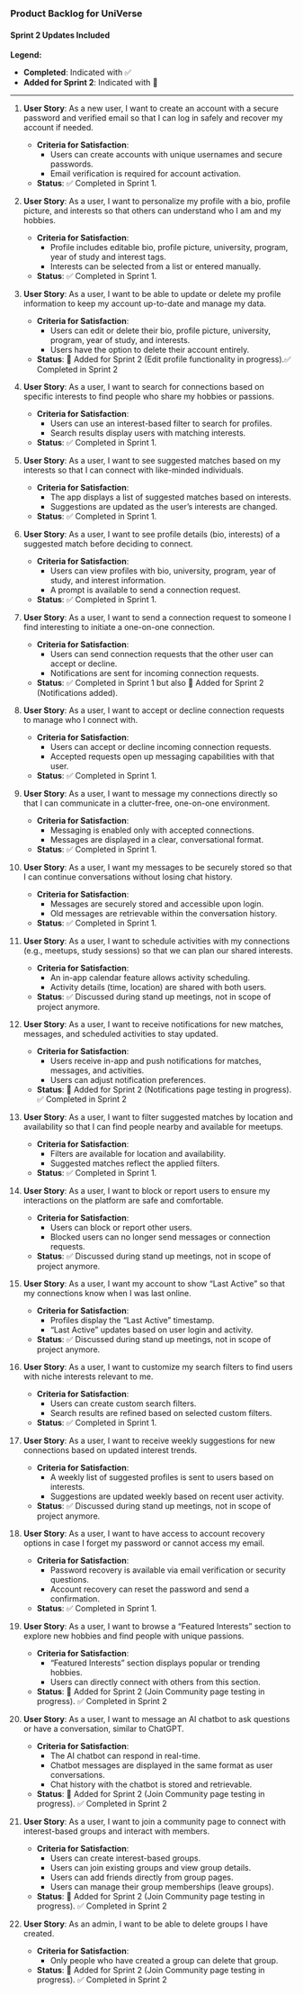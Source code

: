 ### **Product Backlog for UniVerse**

#### **Sprint 2 Updates Included**
**Legend:**
- **Completed**: Indicated with ✅
- **Added for Sprint 2**: Indicated with 🔄

---

1. **User Story**: As a new user, I want to create an account with a secure password and verified email so that I can log in safely and recover my account if needed.
   - **Criteria for Satisfaction**:
     - Users can create accounts with unique usernames and secure passwords.
     - Email verification is required for account activation.
   - **Status**: ✅ Completed in Sprint 1.

2. **User Story**: As a user, I want to personalize my profile with a bio, profile picture, and interests so that others can understand who I am and my hobbies.
   - **Criteria for Satisfaction**:
     - Profile includes editable bio, profile picture, university, program, year of study and interest tags.
     - Interests can be selected from a list or entered manually.
   - **Status**: ✅ Completed in Sprint 1.

3. **User Story**: As a user, I want to be able to update or delete my profile information to keep my account up-to-date and manage my data.
   - **Criteria for Satisfaction**:
     - Users can edit or delete their bio, profile picture, university, program, year of study, and interests.
     - Users have the option to delete their account entirely.
   - **Status**: 🔄 Added for Sprint 2 (Edit profile functionality in progress).✅ Completed in Sprint 2

4. **User Story**: As a user, I want to search for connections based on specific interests to find people who share my hobbies or passions.
   - **Criteria for Satisfaction**:
     - Users can use an interest-based filter to search for profiles.
     - Search results display users with matching interests.
   - **Status**: ✅ Completed in Sprint 1.

5. **User Story**: As a user, I want to see suggested matches based on my interests so that I can connect with like-minded individuals.
   - **Criteria for Satisfaction**:
     - The app displays a list of suggested matches based on interests.
     - Suggestions are updated as the user’s interests are changed.
   - **Status**: ✅ Completed in Sprint 1.

6. **User Story**: As a user, I want to see profile details (bio, interests) of a suggested match before deciding to connect.
   - **Criteria for Satisfaction**:
     - Users can view profiles with bio, university, program, year of study, and interest information.
     - A prompt is available to send a connection request.
   - **Status**: ✅ Completed in Sprint 1.

7. **User Story**: As a user, I want to send a connection request to someone I find interesting to initiate a one-on-one connection.
   - **Criteria for Satisfaction**:
     - Users can send connection requests that the other user can accept or decline.
     - Notifications are sent for incoming connection requests.
   - **Status**: ✅ Completed in Sprint 1 but also 🔄 Added for Sprint 2 (Notifications added).

8. **User Story**: As a user, I want to accept or decline connection requests to manage who I connect with.
   - **Criteria for Satisfaction**:
     - Users can accept or decline incoming connection requests.
     - Accepted requests open up messaging capabilities with that user.
   - **Status**: ✅ Completed in Sprint 1.

9. **User Story**: As a user, I want to message my connections directly so that I can communicate in a clutter-free, one-on-one environment.
   - **Criteria for Satisfaction**:
     - Messaging is enabled only with accepted connections.
     - Messages are displayed in a clear, conversational format.
   - **Status**: ✅ Completed in Sprint 1.

10. **User Story**: As a user, I want my messages to be securely stored so that I can continue conversations without losing chat history.
    - **Criteria for Satisfaction**:
      - Messages are securely stored and accessible upon login.
      - Old messages are retrievable within the conversation history.
    - **Status**: ✅ Completed in Sprint 1.

11. **User Story**: As a user, I want to schedule activities with my connections (e.g., meetups, study sessions) so that we can plan our shared interests.
    - **Criteria for Satisfaction**:
      - An in-app calendar feature allows activity scheduling.
      - Activity details (time, location) are shared with both users.
    - **Status**: ✅ Discussed during stand up meetings, not in scope of project anymore.

12. **User Story**: As a user, I want to receive notifications for new matches, messages, and scheduled activities to stay updated.
    - **Criteria for Satisfaction**:
      - Users receive in-app and push notifications for matches, messages, and activities.
      - Users can adjust notification preferences.
    - **Status**: 🔄 Added for Sprint 2 (Notifications page testing in progress). ✅ Completed in Sprint 2

13. **User Story**: As a user, I want to filter suggested matches by location and availability so that I can find people nearby and available for meetups.
    - **Criteria for Satisfaction**:
      - Filters are available for location and availability.
      - Suggested matches reflect the applied filters.
    - **Status**: ✅ Completed in Sprint 1.

14. **User Story**: As a user, I want to block or report users to ensure my interactions on the platform are safe and comfortable.
    - **Criteria for Satisfaction**:
      - Users can block or report other users.
      - Blocked users can no longer send messages or connection requests.
    - **Status**: ✅ Discussed during stand up meetings, not in scope of project anymore.

15. **User Story**: As a user, I want my account to show “Last Active” so that my connections know when I was last online.
    - **Criteria for Satisfaction**:
      - Profiles display the “Last Active” timestamp.
      - “Last Active” updates based on user login and activity.
    - **Status**: ✅ Discussed during stand up meetings, not in scope of project anymore.

16. **User Story**: As a user, I want to customize my search filters to find users with niche interests relevant to me.
    - **Criteria for Satisfaction**:
      - Users can create custom search filters.
      - Search results are refined based on selected custom filters.
    - **Status**: ✅ Completed in Sprint 1.

17. **User Story**: As a user, I want to receive weekly suggestions for new connections based on updated interest trends.
    - **Criteria for Satisfaction**:
      - A weekly list of suggested profiles is sent to users based on interests.
      - Suggestions are updated weekly based on recent user activity.
    - **Status**: ✅ Discussed during stand up meetings, not in scope of project anymore.

18. **User Story**: As a user, I want to have access to account recovery options in case I forget my password or cannot access my email.
    - **Criteria for Satisfaction**:
      - Password recovery is available via email verification or security questions.
      - Account recovery can reset the password and send a confirmation.
    - **Status**: ✅ Completed in Sprint 1.

19. **User Story**: As a user, I want to browse a “Featured Interests” section to explore new hobbies and find people with unique passions.
    - **Criteria for Satisfaction**:
      - “Featured Interests” section displays popular or trending hobbies.
      - Users can directly connect with others from this section.
    - **Status**: 🔄 Added for Sprint 2 (Join Community page testing in progress). ✅ Completed in Sprint 2

20. **User Story**: As a user, I want to message an AI chatbot to ask questions or have a conversation, similar to ChatGPT.
    - **Criteria for Satisfaction**:
      - The AI chatbot can respond in real-time.
      - Chatbot messages are displayed in the same format as user conversations.
      - Chat history with the chatbot is stored and retrievable.
    - **Status**: 🔄 Added for Sprint 2 (Join Community page testing in progress). ✅ Completed in Sprint 2

21. **User Story**: As a user, I want to join a community page to connect with interest-based groups and interact with members.
    - **Criteria for Satisfaction**:
      - Users can create interest-based groups.
      - Users can join existing groups and view group details.
      - Users can add friends directly from group pages.
      - Users can manage their group memberships (leave groups).
    - **Status**: 🔄 Added for Sprint 2 (Join Community page testing in progress). ✅ Completed in Sprint 2

22. **User Story**: As an admin, I want to be able to delete groups I have created.
    - **Criteria for Satisfaction**:
      - Only people who have created a group can delete that group.
    - **Status**: 🔄 Added for Sprint 2 (Join Community page testing in progress). ✅ Completed in Sprint 2

